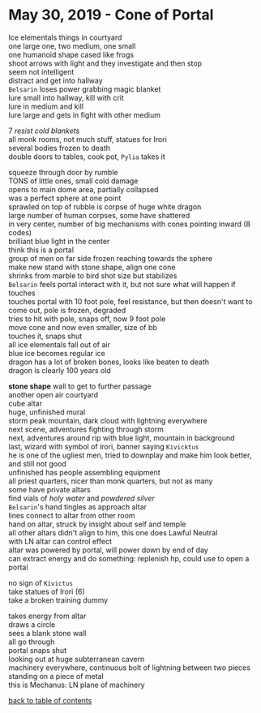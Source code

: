 # May 30, 2019 - Cone of Portal

Ice elementals things in courtyard  
one large one, two medium, one small  
one humanoid shape cased like frogs  
shoot arrows with light and they investigate and then stop  
seem not intelligent  
distract and get into hallway  
`Belsarin` loses power grabbing magic blanket  
lure small into hallway, kill with crit  
lure in medium and kill  
lure large and gets in fight with other medium  

7 _resist cold blankets_  
all monk rooms, not much stuff, statues for Irori  
several bodies frozen to death  
double doors to tables, cook pot, `Pylia` takes it  

squeeze through door by rumble  
TONS of little ones, small cold damage  
opens to main dome area, partially collapsed  
was a perfect sphere at one point  
sprawled on top of rubble is corpse of huge white dragon  
large number of human corpses, some have shattered  
in very center, number of big mechanisms with cones pointing inward (8 codes)  
brilliant blue light in the center  
think this is a portal  
group of men on far side frozen reaching towards the sphere  
make new stand with stone shape, align one cone  
shrinks from marble to bird shot size but stabilizes  
`Belsarin` feels portal interact with it, but not sure what will happen if touches  
touches portal with 10 foot pole, feel resistance, but then doesn't want to come out, pole is frozen, degraded  
tries to hit with pole, snaps off, now 9 foot pole  
move cone and now even smaller, size of bb  
touches it, snaps shut  
all ice elementals fall out of air  
blue ice becomes regular ice  
dragon has a lot of broken bones, looks like beaten to death  
dragon is clearly 100 years old  

**stone shape** wall to get to further passage  
another open air courtyard  
cube altar  
huge, unfinished mural  
storm peak mountain, dark cloud with lightning everywhere  
next scene, adventures fighting through storm  
next, adventures around rip with blue light, mountain in background  
last, wizard with symbol of irori, banner saying `Kivicktus`  
he is one of the ugliest men, tried to downplay and make him look better, and still not good  
unfinished has people assembling equipment  
all priest quarters, nicer than monk quarters, but not as many  
some have private altars  
find vials of _holy water_ and _powdered silver_  
`Belsarin`'s hand tingles as approach altar  
lines connect to altar from other room  
hand on altar, struck by insight about self and temple  
all other altars didn't align to him, this one does Lawful Neutral  
with LN altar can control effect  
altar was powered by portal, will power down by end of day  
can extract energy and do something: replenish hp, could use to open a portal  

no sign of `Kivictus`  
take statues of Irori (6)  
take a broken training dummy  

takes energy from altar  
draws a circle  
sees a blank stone wall  
all go through  
portal snaps shut  
looking out at huge subterranean cavern  
machinery everywhere, continuous bolt of lightning between two pieces  
standing on a piece of metal  
this is Mechanus: LN plane of machinery  

[back to table of contents](/sessions/README.md)
